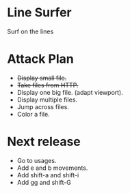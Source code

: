 # Line Surfer

Surf on the lines

# Attack Plan

- ~~Display small file.~~
- ~~Take files from HTTP.~~
- Display one big file. (adapt viewport).
- Display multiple files.
- Jump across files.
- Color a file.

# Next release

- Go to usages.
- Add e and b movements.
- Add shift-a and shift-i
- Add gg and shift-G
